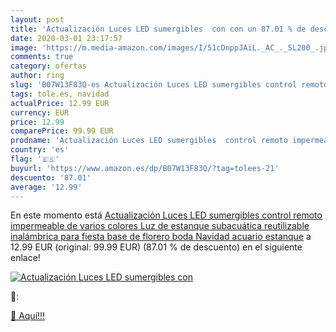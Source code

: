 ```yaml
---
layout: post
title: 'Actualización Luces LED sumergibles  con con un 87.01 % de descuento'
date: 2020-03-01 23:17:57
image: 'https://m.media-amazon.com/images/I/51cDnppJAiL._AC_._SL200_.jpg'
comments: true
category: ofertas
author: ring
slug: 'B07W13F83Q-es Actualización Luces LED sumergibles control remoto...'
tags: tole.es, navidad
actualPrice: 12.99 EUR
currency: EUR
price: 12.99
comparePrice: 99.99 EUR
prodname: 'Actualización Luces LED sumergibles  control remoto impermeable de varios colores Luz de estanque subacuática reutilizable inalámbrica para fiesta  base de florero  boda  Navidad  acuario  estanque'
country: 'es'
flag: '🇪🇸'
buyurl: 'https://www.amazon.es/dp/B07W13F83Q/?tag=tolees-21'
descuento: '87.01'
average: '12.99'
---
```


En este momento está [Actualización Luces LED sumergibles  control remoto impermeable de varios colores Luz de estanque subacuática reutilizable inalámbrica para fiesta  base de florero  boda  Navidad  acuario  estanque](https://www.amazon.es/dp/B07W13F83Q/?tag=tolees-21) a 12.99 EUR (original: 99.99 EUR) (87.01 %  de descuento) en el siguiente enlace!

[![Actualización Luces LED sumergibles  con](https://m.media-amazon.com/images/I/51cDnppJAiL._AC_._SL200_.jpg)](https://www.amazon.es/dp/B07W13F83Q/?tag=tolees-21)

🔎:


[🛒 Aquí!!!](https://www.amazon.es/dp/B07W13F83Q/?tag=tolees-21)
